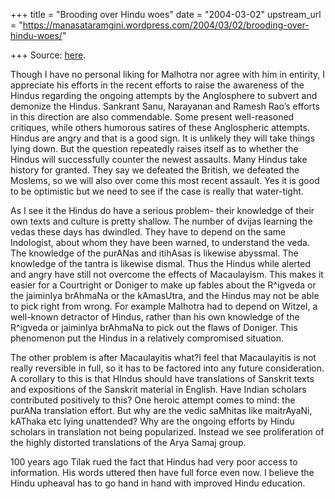 +++
title = "Brooding over Hindu woes"
date = "2004-03-02"
upstream_url = "https://manasataramgini.wordpress.com/2004/03/02/brooding-over-hindu-woes/"

+++
Source: [here](https://manasataramgini.wordpress.com/2004/03/02/brooding-over-hindu-woes/).

Though I have no personal liking for Malhotra nor agree with him in entirity, I appreciate his efforts in the recent efforts to raise the awareness of the Hindus regarding the ongoing attempts by the Anglosphere to subvert and demonize the Hindus. Sankrant Sanu, Narayanan and Ramesh Rao’s efforts in this direction are also commendable. Some present well-reasoned critiques, while others humorous satires of these Anglospheric attempts. Hindus are angry and that is a good sign. It is unlikely they will take things lying down. But the question repeatedly raises itself as to whether the Hindus will successfully counter the newest assaults. Many Hindus take history for granted. They say we defeated the British, we defeated the Moslems, so we will also over come this most recent assault. Yes it is good to be optimistic but we need to see if the case is really that water-tight.  
  
As I see it the Hindus do have a serious problem- their knowledge of their own texts and culture is pretty shallow. The number of dvijas learning the vedas these days has dwindled. They have to depend on the same Indologist, about whom they have been warned, to understand the veda. The knowledge of the purANas and itihAsas is likewise abyssmal. The knowledge of the tantra is likewise dismal. Thus the Hindus while alerted and angry have still not overcome the effects of Macaulayism. This makes it easier for a Courtright or Doniger to make up fables about the R^igveda or the jaiminIya brAhmaNa or the kAmasUtra, and the Hindus may not be able to pick right from wrong. For example Malhotra had to depend on Witzel, a well-known detractor of Hindus, rather than his own knowledge of the R^igveda or jaiminIya brAhmaNa to pick out the flaws of Doniger. This phenomenon put the Hindus in a relatively compromised situation.  
  
The other problem is after Macaulayitis what?I feel that Macaulayitis is not really reversible in full, so it has to be factored into any future consideration. A corollary to this is that HIndus should have translations of Sanskrit texts and expositions of the Sanskrit material in English. Have Indian scholars contributed positively to this? One heroic attempt comes to mind: the purANa translation effort. But why are the vedic saMhitas like maitrAyaNi, kAThaka etc lying unattended? Why are the ongoing efforts by Hindu scholars in translation not being popularized. Instead we see proliferation of the highly distorted translations of the Arya Samaj group.  
  
100 years ago Tilak rued the fact that Hindus had very poor access to information. His words uttered then have full force even now. I believe the Hindu upheaval has to go hand in hand with improved Hindu education.  
  


